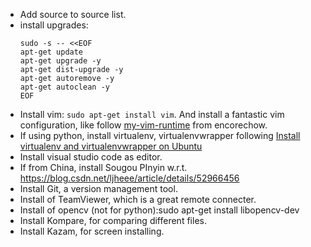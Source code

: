 + Add source to source list.
+ install upgrades: 
    ```
    sudo -s -- <<EOF
    apt-get update
    apt-get upgrade -y
    apt-get dist-upgrade -y
    apt-get autoremove -y
    apt-get autoclean -y
    EOF
    ```
+ Install vim: ```sudo apt-get install vim```. And install a fantastic vim configuration, like follow [my-vim-runtime](https://github.com/encorechow/my-vim-runtime/tree/master/.vim_runtime) from encorechow.
+ If using python, install virtualenv, virtualenvwrapper following [Install virtualenv and virtualenvwrapper on Ubuntu](http://exponential.io/blog/2015/02/10/install-virtualenv-and-virtualenvwrapper-on-ubuntu/)
+ Install visual studio code as editor.
+ If from China, install Sougou PInyin w.r.t. <https://blog.csdn.net/ljheee/article/details/52966456>
+ Install Git, a version management tool.
+ Install of TeamViewer, which is a great remote connecter.
+ Install of opencv (not for python):sudo apt-get install libopencv-dev 
+ Install Kompare, for comparing different files.
+ Install Kazam, for screen installing.

